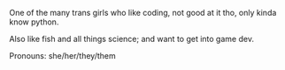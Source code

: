 One of the many trans girls who like coding, 
not good at it tho, only kinda know python.

Also like fish and all things science;
and want to get into game dev.

Pronouns: she/her/they/them

<!---
whiteflamingo73/whiteflamingo73 is a ✨ special ✨ repository because its `README.md` (this file) appears on your GitHub profile.
You can click the Preview link to take a look at your changes.
--->
